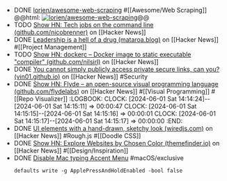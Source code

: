 - DONE [lorien/awesome-web-scraping](https://github.com/lorien/awesome-web-scraping) #[[Awesome/Web Scraping]]
  @@html: <a href="https://github.com/lorien/awesome-web-scraping/"><img src="https://github-readme-stats-astronomer.vercel.app/api/pin/?username=lorien&repo=awesome-web-scraping&theme=tokyonight" alt="lorien/awesome-web-scraping"/></a>@@
- TODO [Show HN: Tech jobs on the command line (github.com/nicobrenner)](https://news.ycombinator.com/item?id=39621373) on [[Hacker News]]
- DONE [Leadership is a hell of a drug (mataroa.blog)](https://news.ycombinator.com/item?id=39624842) on [[Hacker News]] #[[Project Management]]
- TODO [Show HN: dockerc – Docker image to static executable "compiler" (github.com/nilsirl)](https://news.ycombinator.com/item?id=39620540) on [[Hacker News]]
- DONE [You cannot simply publicly access private secure links, can you? (vin01.github.io)](https://news.ycombinator.com/item?id=39630985) on [[Hacker News]] #Security
- DONE [Show HN: Flyde – an open-source visual programming language (github.com/flydelabs)](https://news.ycombinator.com/item?id=39628285) on [[Hacker News]] #[[Visual Programming]] #[[Repo Visualizer]]
  :LOGBOOK:
  CLOCK: [2024-06-01 Sat 14:14:24]--[2024-06-01 Sat 14:15:11] => 00:00:47
  CLOCK: [2024-06-01 Sat 14:15:15]--[2024-06-01 Sat 14:15:16] => 00:00:01
  CLOCK: [2024-06-01 Sat 14:15:17]--[2024-06-01 Sat 14:15:17] => 00:00:00
  :END:
- DONE [UI elements with a hand-drawn, sketchy look (wiredjs.com)](https://news.ycombinator.com/item?id=40540952) on [[Hacker News]] #Rough.js #[[Doodle CSS]]
- DONE [Show HN: Explore Websites by Chosen Color (themefinder.io)](https://news.ycombinator.com/item?id=40530884) on [[Hacker News]] #[[Design/Inspiration]]
- DONE [Disable Mac typing Accent Menu](https://superuser.com/a/1257642) #macOS/exclusive
  ```shell
  defaults write -g ApplePressAndHoldEnabled -bool false
  ```